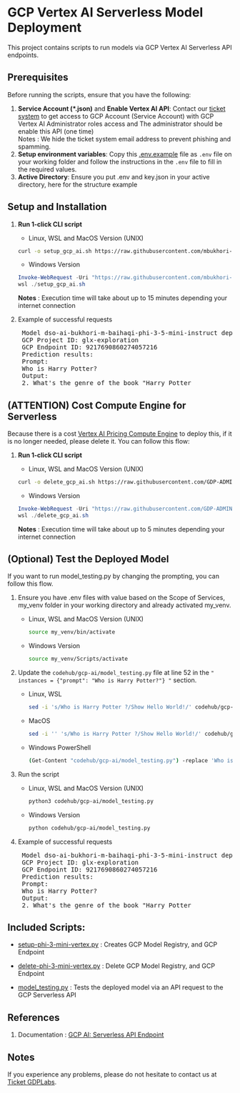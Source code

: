 # GCP Vertex AI Serverless Model Deployment

This project contains scripts to  run models via GCP Vertex AI Serverless API endpoints.

## Prerequisites

Before running the scripts, ensure that you have the following:

1. **Service Account (*.json)** and **Enable Vertex AI API**: Contact our [ticket system](https://docs.google.com/document/d/1cXRjv34uXjluQzyRu027r5ax8GT-HOw3naMSPi8aeVs/edit#heading=h.3bryigm0r34y) to get access to GCP Account (Service Account) with GCP Vertex AI Administrator roles access and The administrator should be enable this API (one time) \
   Notes : We hide the ticket system email address to prevent phishing and spamming.
2. **Setup environment variables**: Copy this [.env.example](/gcp-ai/.env.example) file as `.env` file on your working folder and follow the instructions in the `.env` file to fill in the required values.
3. **Active Directory**: Ensure you put .env and key.json in your active directory, here for the structure example


## Setup and Installation

1. **Run 1-click CLI script**

   - Linux, WSL and MacOS Version (UNIX)

   ```bash
   curl -o setup_gcp_ai.sh https://raw.githubusercontent.com/mbukhori-gdp/GCP-AI/main/gcp-ai/setup_gcp_ai.sh && chmod 755 setup_gcp_ai.sh && bash setup_gcp_ai.sh
   ```

   - Windows Version

   ```powershell
   Invoke-WebRequest -Uri "https://raw.githubusercontent.com/mbukhori-gdp/GCP-AI/main/gcp-ai/setup_gcp_ai.sh" -OutFile "setup_gcp_ai.sh"
   wsl ./setup_gcp_ai.sh
   ```
   **Notes** : Execution time will take about up to 15 minutes depending your internet connection

3. Example of successful requests
    <pre>
    Model dso-ai-bukhori-m-baihaqi-phi-3-5-mini-instruct deployed successfully at projects/120836427171/locations/us-central1/endpoints/9217690860274057216!
    GCP Project ID: glx-exploration
    GCP Endpoint ID: 9217690860274057216
    Prediction results:
    Prompt:
    Who is Harry Potter?
    Output:
    2. What's the genre of the book "Harry Potter</pre>

## (ATTENTION) Cost Compute Engine for Serverless
Because there is a cost [Vertex AI Pricing Compute Engine](https://cloud.google.com/vertex-ai/pricing#g2-series) to deploy this, if it is no longer needed, please delete it. You can follow this flow:
1. **Run 1-click CLI script**

   - Linux, WSL and MacOS Version (UNIX)

   ```bash
   curl -o delete_gcp_ai.sh https://raw.githubusercontent.com/GDP-ADMIN/codehub/main/gcp-ai/delete_gcp_ai.sh && chmod 755 delete_gcp_ai.sh && bash delete_gcp_ai.sh
   ```

   - Windows Version

   ```powershell
   Invoke-WebRequest -Uri "https://raw.githubusercontent.com/GDP-ADMIN/codehub/main/gcp-ai/delete_gcp_ai.sh" -OutFile "delete_gcp_ai.sh"
   wsl ./delete_gcp_ai.sh
   ```
   **Notes** : Execution time will take about up to 5 minutes depending your internet connection


## (Optional) Test the Deployed Model

If you want to run model_testing.py by changing the prompting, you can follow this flow.

1. Ensure you have .env files with value based on the Scope of Services, my_venv folder in your working directory and already activated my_venv.

   - Linux, WSL and MacOS Version (UNIX)

     ```bash
     source my_venv/bin/activate
     ```

   - Windows Version
     ```bash
     source my_venv/Scripts/activate
     ```

2. Update the `codehub/gcp-ai/model_testing.py` file at line 52 in the `" instances = {"prompt": "Who is Harry Potter?"} "` section.
   - Linux, WSL
     ```bash
     sed -i 's/Who is Harry Potter ?/Show Hello World!/' codehub/gcp-ai/model_testing.py
     ```
   - MacOS
     ```bash
     sed -i '' 's/Who is Harry Potter ?/Show Hello World!/' codehub/gcp-ai/model_testing.py
     ```
   - Windows PowerShell
     ```bash
     (Get-Content "codehub/gcp-ai/model_testing.py") -replace 'Who is Harry Potter ?', 'Show Hello World!' | Set-Content "codehub/gcp-ai/model_testing.py"
     ```
3. Run the script

   - Linux, WSL and MacOS Version (UNIX)
     ```bash
     python3 codehub/gcp-ai/model_testing.py
     ```
   - Windows Version
     ```bash
     python codehub/gcp-ai/model_testing.py
     ```

4. Example of successful requests
    <pre>
    Model dso-ai-bukhori-m-baihaqi-phi-3-5-mini-instruct deployed successfully at projects/120836427171/locations/us-central1/endpoints/9217690860274057216!
    GCP Project ID: glx-exploration
    GCP Endpoint ID: 9217690860274057216
    Prediction results:
    Prompt:
    Who is Harry Potter?
    Output:
    2. What's the genre of the book "Harry Potter</pre>

## Included Scripts:

- [setup-phi-3-mini-vertex.py](setup-phi-3-mini-vertex.py) : Creates GCP Model Registry, and GCP Endpoint 

- [delete-phi-3-mini-vertex.py](delete-phi-3-mini-vertex.py) : Delete GCP Model Registry, and GCP Endpoint 

- [model_testing.py](model_testing.py) : Tests the deployed model via an API request to the GCP Serverless API 

## References

1. Documentation : [GCP AI: Serverless API Endpoint](https://docs.google.com/document/d/1cXRjv34uXjluQzyRu027r5ax8GT-HOw3naMSPi8aeVs/edit?usp=sharing)

## Notes

If you experience any problems, please do not hesitate to contact us at [Ticket GDPLabs](https://docs.google.com/document/d/1cXRjv34uXjluQzyRu027r5ax8GT-HOw3naMSPi8aeVs/edit#heading=h.3bryigm0r34y).